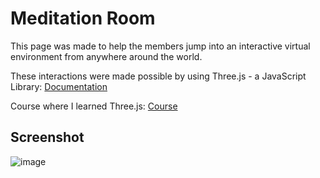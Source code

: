 # Meditation Room
This page was made to help the members jump into an interactive virtual environment from anywhere around the world.

These interactions were made possible by using Three.js - a JavaScript Library: [Documentation](https://threejs.org/)

Course where I learned Three.js: [Course](https://threejs-journey.com/)

## Screenshot
![image](https://user-images.githubusercontent.com/82109991/136892081-a629080b-0987-47fa-91b8-41a00b4b1253.png)
